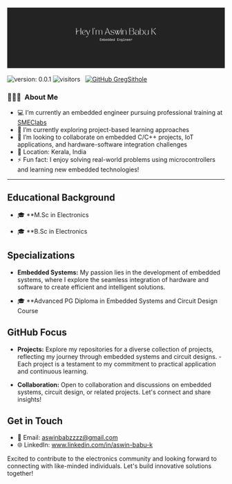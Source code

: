 ![Header](./assets/github-header-image.png)

![version: 0.0.1](https://img.shields.io/badge/version-1.0.0-blue?style=for-the-badge)
![visitors](https://api.visitorbadge.io/api/visitors?path=aswinbabs&countColor=%23697689&style=for-the-badge) &nbsp;
[![GitHub GregSithole](https://img.shields.io/github/followers/aswinbabs?label=follow&style=for-the-badge)](https://github.com/aswinbabs) &nbsp;

### 👨🏻‍💻 &nbsp;About Me

- 💻 I’m currently an embedded engineer pursuing professional training at [SMEClabs](https://www.smeclabs.com/)  
- 🌱 I’m currently exploring project-based learning approaches  
- 👯 I’m looking to collaborate on embedded C/C++ projects, IoT applications, and hardware-software integration challenges  
- 📍 Location: Kerala, India  
- ⚡ Fun fact: I enjoy solving real-world problems using microcontrollers and learning new embedded technologies!
---


## Educational Background

- 🎓 **M.Sc in Electronics 

- 🎓 **B.Sc in Electronics 

## Specializations

- **Embedded Systems:** My passion lies in the development of embedded systems, where I explore the seamless integration of hardware and software to create efficient and intelligent solutions.
  
- 🎓 **Advanced PG Diploma in Embedded Systems and Circuit Design Course


## GitHub Focus

- **Projects:** Explore my repositories for a diverse collection of projects, reflecting my journey through embedded systems and circuit designs.
              - Each project is a testament to my commitment to practical application and continuous learning.

- **Collaboration:** Open to collaboration and discussions on embedded systems, circuit design, or related projects. Let's connect and share insights!

## Get in Touch

- 📧 Email: aswinbabzzzz@gmail.com
- 🌐 LinkedIn: www.linkedin.com/in/aswin-babu-k


Excited to contribute to the electronics community and looking forward to connecting with like-minded individuals. Let's build innovative solutions together!
